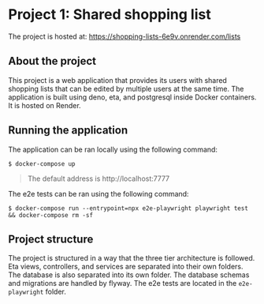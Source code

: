 # Project 1: Shared shopping list

The project is hosted at: https://shopping-lists-6e9v.onrender.com/lists

## About the project

This project is a web application that provides its users with shared shopping lists that can be edited by multiple users at the same time. The application is built using deno, eta, and postgresql inside Docker containers. It is hosted on Render.


## Running the application

The application can be ran locally using the following command:

```
$ docker-compose up
```

> The default address is http://localhost:7777

The e2e tests can be ran using the following command:

```
$ docker-compose run --entrypoint=npx e2e-playwright playwright test && docker-compose rm -sf
```

## Project structure

The project is structured in a way that the three tier 
architecture is followed. Eta views, controllers, and 
services are separated into their own folders. The 
database is also separated into its own folder. The 
database schemas and migrations are handled by flyway. 
The e2e tests are located in the `e2e-playwright` 
folder.
